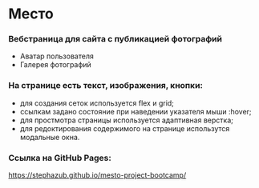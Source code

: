 # Место

### Вебстраница для сайта с публикацией фотографий
* Аватар пользователя
* Галерея фотографий

### На странице есть текст, изображения, кнопки:
* для создания сеток используется flex и grid;
* ссылкам задано состояние при наведении указателя мыши :hover;
* для простмотра страницы используется адаптивная верстка;
* для редоктирования содержимого на странице использутся модальные окна.

### Ссылка на GitHub Pages:
https://stephazub.github.io/mesto-project-bootcamp/
